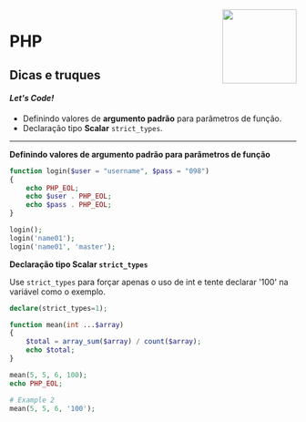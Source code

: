 <img src="https://i.ibb.co/M6nBBb0/mascote.png" align="right" width="130">

# PHP

## Dicas e truques

#### _Let's Code!_

- Definindo valores de **argumento padrão** para parâmetros de função.
- Declaração tipo **Scalar** `strict_types`.

---

**Definindo valores de argumento padrão para parâmetros de função**

```PHP
function login($user = "username", $pass = "098")
{
    echo PHP_EOL;
    echo $user . PHP_EOL;
    echo $pass . PHP_EOL;
}

login();
login('name01');
login('name01', 'master');
```

**Declaração tipo Scalar `strict_types`**

Use `strict_types` para forçar apenas o uso de int e tente declarar '100' na variável como o exemplo.

```PHP
declare(strict_types=1);

function mean(int ...$array)
{
    $total = array_sum($array) / count($array);
    echo $total;
}

mean(5, 5, 6, 100);
echo PHP_EOL;

# Example 2
mean(5, 5, 6, '100');
```